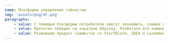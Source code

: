```yaml
---
name: Платформа управления гибкостью
img: 'assets/png/dr.png'
paragraphs:
    - value: С помощью платформы потребители смогут экономить, снижая потребление в часы пик, продавая энергию от микрогенерации и накопителей.
    - value: Прототип победил на хакатоне Odyssey. Разботала его команда Startblock при нашем участии.
    - value: Развиваем продукт совместно со StartBlock, IDEA и Luxembourg Energy Storage Systems в Люксембурге и Швеции.
---
```

